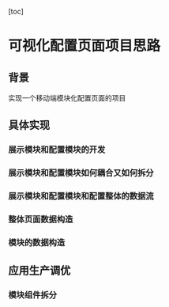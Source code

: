 [toc]

# 可视化配置页面项目思路

## 背景

实现一个移动端模块化配置页面的项目

## 具体实现

### 展示模块和配置模块的开发

### 展示模块和配置模块如何耦合又如何拆分

### 展示模块和配置模块和配置整体的数据流

### 整体页面数据构造

### 模块的数据构造

## 应用生产调优

### 模块组件拆分